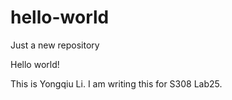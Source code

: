# hello-world
Just a new repository

Hello world!

This is Yongqiu Li. I am writing this for S308 Lab25.

